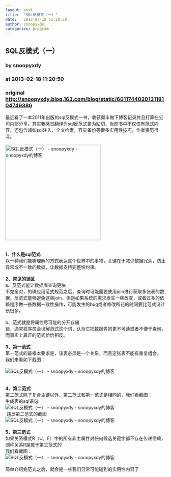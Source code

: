```yaml
---
layout: post
title:  "SQL反模式（一）"
date:   2013-02-18 11:20:50
author: snoopyxdy
categories: program
---
```


## SQL反模式（一）
### by snoopyxdy
### at 2013-02-18 11:20:50
### original <http://snoopyxdy.blog.163.com/blog/static/601174402013118104749386>

<div>最近看了一本2011年出版的sql反模式一书，收获颇丰做下博客记录并且打算在公司内部分享。其实我感觉翻译为sql反范式更为贴切，当然书中不仅仅有范式内容，还包含诸如sql注入，全文检索，容灾备份等很多实用性技巧，作者资历很深。<div><br><div><div><img title="SQL反模式（一） - snoopyxdy - snoopyxdy的博客" alt="SQL反模式（一） - snoopyxdy - snoopyxdy的博客" style="margin:0px 10px 0px 0px;width:300px;height:auto" src="http://img5.ph.126.net/mdYeC-nVqjF8KXaTJpm41w==/6598126397331226135.jpg"></div> <br><div><br></div><div><b>1、什么是sql范式</b><br>以一种我们能够理解的方式表达这个世界中的事物，关键在于减少数据冗余，防止异常或不一致的数据，让数据支持完整性约束。</div><div><br></div><div><b>2、常见的误区</b></div><div>a、反范式能让数据库查询更快</div><div>不完全对，的确应用范式规范之后，查询时可能需要使用join进行获取多张表的数据，反范式能够避免这些join，但是如果系统的需求发生一些改变，或者过多的依赖程序做一些数据一致性操作，可能发生的bug或者修改所花的时间要比范式设计长很多。</div><div><br></div><div>b、范式就是将属性尽可能的分开存储</div><div>错，通常程序员会误解范式这个词，认为它把数据弄的更不可读或者不便于查询，而事实上真正的范式恰恰相反。<span style="white-space:pre"> </span></div><div><br></div><div><b>3、第一范式</b></div><div>第一范式的最根本要求是，该表必须是一个关系，而且这张表不能有重复组合。</div><div>我们来看如下截图：</div><div><br></div><div><div><img title="SQL反模式（一） - snoopyxdy - snoopyxdy的博客" alt="SQL反模式（一） - snoopyxdy - snoopyxdy的博客" style="margin:0px 10px 0px 0px;width:auto;height:auto" src="http://img5.ph.126.net/6Hla6WK8N3EnxBikRPJG7A==/6597973565215187645.jpg"></div> </div><div><br></div><div><b>4、第二范式</b></div><div>第二范式除了复合主键以外，第二范式和第一范式是相同的，我们看截图：</div><div>生成表的sql语句</div><div><div><img title="SQL反模式（一） - snoopyxdy - snoopyxdy的博客" alt="SQL反模式（一） - snoopyxdy - snoopyxdy的博客" style="margin:0 10px 0 0" src="http://img1.ph.126.net/MQv9vZmNAFBKBdaQ4UshsA==/6597451297191678801.jpg"></div> 违反第二范式的截图</div><div><div><img title="SQL反模式（一） - snoopyxdy - snoopyxdy的博客" alt="SQL反模式（一） - snoopyxdy - snoopyxdy的博客" style="margin:0 10px 0 0" src="http://img5.ph.126.net/CxdcNNeJ3KqHvzvXab0jfg==/6597861415029159265.jpg"></div> </div><div><b>5、第三范式</b></div><div>如果关系模式R（U，F）中的所有非主属性对任何候选关键字都不存在传递信赖，则称关系R是属于第三范式的</div><div>我们看截图：</div><div><div><img title="SQL反模式（一） - snoopyxdy - snoopyxdy的博客" alt="SQL反模式（一） - snoopyxdy - snoopyxdy的博客" style="margin:0 10px 0 0" src="http://img8.ph.126.net/iHMU4wkpG4a6boyBdxzQPA==/6597687692191959858.jpg"></div> </div><div>简单介绍完范式之后，就会是一些我们日常可能碰到的实用性内容了</div><div><br></div><div><br></div></div></div></div>